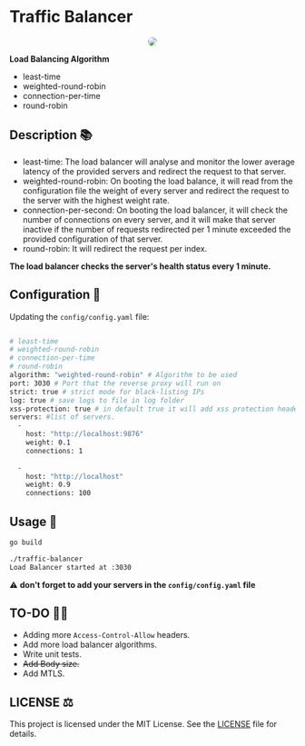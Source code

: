 # Traffic Balancer

<p align="center">
  <img src="https://i.postimg.cc/prDRd08h/logo.gif" style="border-radius:9px;"/>
</p>

**Load Balancing Algorithm**
- least-time
- weighted-round-robin
- connection-per-time
- round-robin

## Description :books:

- least-time: The load balancer will analyse and monitor the lower average latency of the provided servers and redirect the request to that server.
- weighted-round-robin: On booting the load balance, it will read from the configuration file the weight of every server and redirect the request to the server with the highest weight rate.
- connection-per-second: On booting the load balancer, it will check the number of connections on every server, and it will make that server inactive if the number of requests redirected per 1 minute exceeded the provided configuration of that server.
- round-robin: It will redirect the request per index.

**The load balancer checks the server's health status every 1 minute.**

## Configuration :construction:

Updating the `config/config.yaml` file:
```bash

# least-time
# weighted-round-robin
# connection-per-time
# round-robin
algorithm: "weighted-round-robin" # Algorithm to be used
port: 3030 # Port that the reverse proxy will run on
strict: true # strict mode for black-listing IPs
log: true # save logs to file in log folder
xss-protection: true # in default true it will add xss protection header to the requested sent from load balancer to the server.
servers: #list of servers.
  - 
    host: "http://localhost:9876"
    weight: 0.1
    connections: 1
  
  - 
    host: "http://localhost"
    weight: 0.9
    connections: 100

```

## Usage :rocket:

```bash
go build
```

```bash
./traffic-balancer 
Load Balancer started at :3030
```

:warning: **don't forget to add your servers in the `config/config.yaml` file**

## TO-DO :man_playing_handball:	
- Adding more `Access-Control-Allow` headers.
- Add more load balancer algorithms.
- Write unit tests.
- ~~Add Body size.~~
- Add MTLS.

## LICENSE :balance_scale:

This project is licensed under the MIT License. See the [LICENSE](https://github.com/AAVision/traffic-balancer/blob/main/LICENSE) file for details.